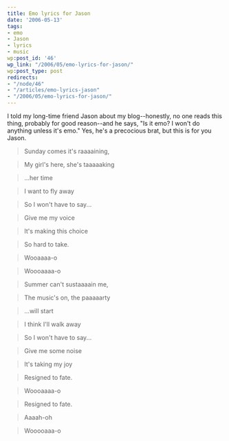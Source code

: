 ```yaml
---
title: Emo lyrics for Jason
date: '2006-05-13'
tags:
- emo
- Jason
- lyrics
- music
wp:post_id: '46'
wp_link: "/2006/05/emo-lyrics-for-jason/"
wp:post_type: post
redirects:
- "/node/46"
- "/articles/emo-lyrics-jason"
- "/2006/05/emo-lyrics-for-jason/"
---
```


I told my long-time friend Jason about my blog--honestly, no one reads this thing, probably for good reason--and he says, "Is it emo? I won't do anything unless it's emo." Yes, he's a precocious brat, but this is for you Jason.

>

> Sunday comes it's raaaaining,

> My girl's here, she's taaaaaking

> ...her time

> I want to fly away

> So I won't have to say...

>

> Give me my voice

> It's making this choice

> So hard to take.

>

> Wooaaaa-o

> Woooaaaa-o

>

> Summer can't sustaaaain me,

> The music's on, the paaaaarty

> ...will start

> I think I'll walk away

> So I won't have to say...

>

>

> Give me some noise

> It's taking my joy

> Resigned to fate.

>

> Woooaaaa-o

>

> Resigned to fate.

>

> Aaaah-oh

>

> Wooooaaa-o

>

